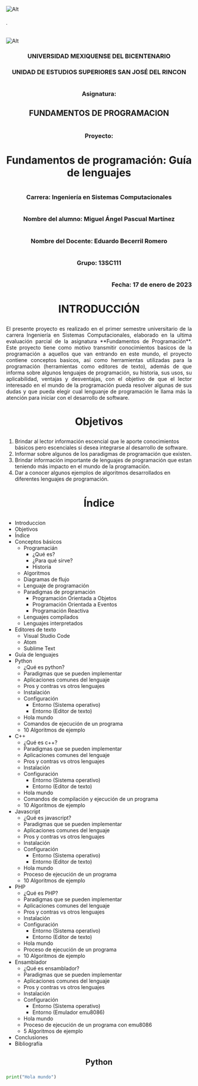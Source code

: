 
![Alt](https://d1yjjnpx0p53s8.cloudfront.net/styles/logo-thumbnail/s3/072016/untitled-1_237.png?itok=LaVxt7WP "UMB")
###### . <p align = right> 
![Alt](https://www.conalepmex.edu.mx/images/2018/01/11/sitio-interes4-edomexgob.png "Gobierno del Estado de México")

### <p align = center> UNIVERSIDAD MEXIQUENSE DEL BICENTENARIO 
### <p align = center> UNIDAD DE ESTUDIOS SUPERIORES SAN JOSÉ DEL RINCON  
#
### <p align = center> Asignatura: 
## <p align = center> FUNDAMENTOS DE PROGRAMACION
#
### <p align = center> Proyecto:
# <p align = center> Fundamentos de programación: Guía de lenguajes
#
### <p align = center> Carrera: Ingeniería en Sistemas Computacionales
#
### <p align = center> Nombre del alumno: Miguel Ángel Pascual Martínez
#
### <p align = center> Nombre del Docente: Eduardo Becerril Romero
#
### <p align = center> Grupo: 13SC111
#
### <p align = right> Fecha: 17 de enero de 2023

#
#
#
#


# <p align = center> INTRODUCCIÓN

<p align = justify> El presente proyecto es realizado en el primer semestre universitario de la carrera Ingeniería en Sistemas Computacionales, elaborado en la ultima evaluación parcial de la asignatura **Fundamentos de Programación**. Este proyecto tiene como motivo transmitir conocimientos basicos de la programación a aquellos que van entrando en este mundo, el proyecto contiene conceptos basicos, así como herramientas utilizadas para la programación (herramientas como editores de texto), además de que informa sobre algunos lenguajes de programación, su historia, sus usos, su aplicabilidad, ventajas y desventajas, con el objetivo de que el lector interesado en el mundo de la programación pueda resolver algunas de sus dudas y que pueda elegir cual lenguanje de programación le llama más la atención para iniciar con el desarrollo de software.

# <p align = center> Objetivos

1. Brindar al lector información escencial que le aporte conocimientos básicos pero escenciales si desea integrarse al desarrollo de software.
2. Informar sobre algunos de los paradigmas de programación que existen.
3. Brindar información importante de lenguajes de programación que estan teniendo más impacto en el mundo de la programación.
4. Dar a conocer algunos ejemplos de algoritmos desarrollados en diferentes lenguajes de programación.

# <p align = center> Índice

- Introduccion
- Objetivos
- Índice
- Conceptos básicos
    - Programacián
        - ¿Qué es?
        - ¿Para qué sirve?
        - Historia
    - Algoritmos
    - Diagramas de flujo
    - Lenguaje de programación
    - Paradigmas de programación
        - Programación Orientada a Objetos
        - Programación Orientada a Eventos
        - Programación Reactiva
    - Lenguajes compilados
    - Lenguajes interpretados
- Editores de texto
    - Visual Studio Code
    - Atom
    - Sublime Text
- Guía de lenguajes
- Python
    - ¿Qué es python?
    - Paradigmas que se pueden implementar
    - Aplicaciones comunes del lenguaje
    - Pros y contras vs otros lenguajes
    - Instalación
    - Configuración
        - Entorno (Sistema operativo)
        - Entorno (Editor de texto)
    - Hola mundo
    - Comandos de ejecución de un programa
    - 10 Algoritmos de ejemplo
- C++
    - ¿Qué es c++?
    - Paradigmas que se pueden implementar
    - Aplicaciones comunes del lenguaje
    - Pros y contras vs otros lenguajes
    - Instalación
    - Configuración
        - Entorno (Sistema operativo)
        - Entorno (Editor de texto)
    - Hola mundo
    - Comandos de compilación y ejecución de un programa
    - 10 Algoritmos de ejemplo
- Javascript
    - ¿Qué es javascript?
    - Paradigmas que se pueden implementar
    - Aplicaciones comunes del lenguaje
    - Pros y contras vs otros lenguajes
    - Instalación
    - Configuración
        - Entorno (Sistema operativo)
        - Entorno (Editor de texto)
    - Hola mundo
    - Proceso de ejecución de un programa
    - 10 Algoritmos de ejemplo
- PHP
    - ¿Qué es PHP?
    - Paradigmas que se pueden implementar
    - Aplicaciones comunes del lenguaje
    - Pros y contras vs otros lenguajes
    - Instalación
    - Configuración
        - Entorno (Sistema operativo)
        - Entorno (Editor de texto)
    - Hola mundo
    - Proceso de ejecución de un programa
    - 10 Algoritmos de ejemplo
- Ensamblador
    - ¿Qué es ensamblador?
    - Paradigmas que se pueden implementar
    - Aplicaciones comunes del lenguaje
    - Pros y contras vs otros lenguajes
    - Instalación
    - Configuración
        - Entorno (Sistema operativo)
        - Entorno (Emulador emu8086)
    - Hola mundo
    - Proceso de ejecución de un programa con emu8086
    - 5 Algoritmos de ejemplo
- Conclusiones
- Bibliografía


## <p align = center> Python

```python
print("Hola mundo")
```
